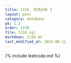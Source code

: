 ```yaml
---
title: 1158. 市场分析 I
layout: post
category: database
pk: 1.2
order: 1158
file: 1158.sql
markdown: 1158.md
last_modified_at: 2023-08-11
---
```


{% include leetcode.md %}

